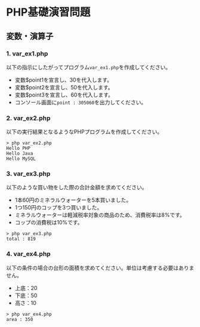 # PHP基礎演習問題

## 変数・演算子

### 1. var_ex1.php

以下の指示にしたがってプログラム`var_ex1.php`を作成してください。

- 変数$point1を宣言し、30を代入します。
- 変数$point2を宣言し、50を代入します。
- 変数$point3を宣言し、60を代入します。
- コンソール画面に`point : 305060`を出力してください。

### 2. var_ex2.php

以下の実行結果となるようなPHPプログラムを作成してください。

```console
> php var_ex2.php
Hello PHP
Hello Java
Hello MySQL
```

### 3. var_ex3.php

以下のような買い物をした際の合計金額を求めてください。

- 1本60円のミネラルウォーターを5本買いました。
- 1つ150円のコップを3つ買いました。
- ミネラルウォーターは軽減税率対象の商品のため、消費税率は8%です。
- コップの消費税は10%です。

```console
> php var_ex3.php
total : 819
```

### 4. var_ex4.php

以下の条件の場合の台形の面積を求めてください。単位は考慮する必要はありません。

- 上底：20
- 下底：50
- 高さ：10

```console
> php var_ex4.php
area : 350
```